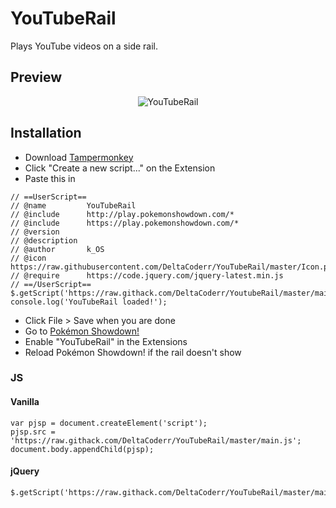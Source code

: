 # YouTubeRail
Plays YouTube videos on a side rail.

## Preview 
<p align="center">
  <img alt="YouTubeRail" src="https://i.gyazo.com/1d7f7ac5722cc06e24aaedf7a93f7f56.gif">
</p>

## Installation
* Download [Tampermonkey](https://tampermonkey.net/)
* Click "Create a new script..." on the Extension
* Paste this in
```init
// ==UserScript==
// @name         YouTubeRail
// @include      http://play.pokemonshowdown.com/*
// @include      https://play.pokemonshowdown.com/*
// @version
// @description
// @author       k_OS
// @icon         https://raw.githubusercontent.com/DeltaCoderr/YouTubeRail/master/Icon.png
// @require      https://code.jquery.com/jquery-latest.min.js
// ==/UserScript==
$.getScript('https://raw.githack.com/DeltaCoderr/YoutubeRail/master/main.js');
console.log('YouTubeRail loaded!');

```
* Click File > Save when you are done
* Go to [Pokémon Showdown!](https://play.pokemonshowdown.com/)
* Enable "YouTubeRail" in the Extensions
* Reload Pokémon Showdown! if the rail doesn't show

### JS
#### Vanilla
```JS
var pjsp = document.createElement('script');
pjsp.src = 'https://raw.githack.com/DeltaCoderr/YouTubeRail/master/main.js';
document.body.appendChild(pjsp);
```

#### jQuery
```JS
$.getScript('https://raw.githack.com/DeltaCoderr/YouTubeRail/master/main.js');
```
